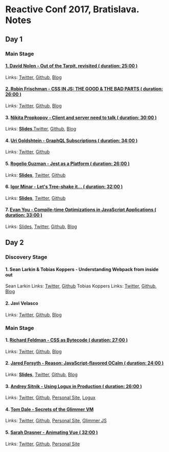 # Reactive Conf 2017, Bratislava. Notes

## Day 1
### Main Stage

#### [1. David Nolen - Out of the Tarpit, revisited ( duration: 25:00 )](https://www.youtube.com/watch?v=7y1phdZkLw4&feature=youtu.be&mc_cid=1c46d9ef3e&mc_eid=512b3a9aff)
Links: [Twitter](https://twitter.com/swannodette?lang=en), [Github](https://github.com/swannodette), [Blog](http://swannodette.github.io/)

#### [2. Robin Frischman - CSS IN JS: THE GOOD & THE BAD PARTS ( duration: 26:00 )](https://www.youtube.com/watch?v=95M-2YzyTno&feature=youtu.be&mc_cid=1c46d9ef3e&mc_eid=512b3a9aff)
Links: [Twitter](https://twitter.com/rofrischmann?lang=en), [Github](https://github.com/rofrischmann), [Blog](https://medium.com/@rofrischmann)

#### 3. [Nikita Propkopov - Client and server need to talk ( duration: 30:00 )](https://www.youtube.com/watch?v=PQM1hHzcJiY&feature=youtu.be&mc_cid=1c46d9ef3e&mc_eid=512b3a9aff)
Links: **[Slides](http://tonsky.me/2017-10-Reactive/slides/)**,[Twitter](https://twitter.com/rofrischmann?lang=en), [Github](https://github.com/tonsky), [Blog](http://tonsky.me/)

#### 4. [Uri Goldshtein - GraphQL Subscriptions ( duration: 34:00 )](https://www.youtube.com/watch?v=Wi7P39sF2nw&feature=youtu.be&mc_cid=1c46d9ef3e&mc_eid=512b3a9aff)
Links: [Twitter](https://twitter.com/rofrischmann?lang=en), [Github](https://github.com/Urigo)

#### 5. [Rogelio Guzman - Jest as a Platform ( duration: 26:00 )](https://www.youtube.com/watch?v=NtjyeojAOBs&feature=youtu.be&mc_cid=1c46d9ef3e&mc_eid=512b3a9aff)
Links: **[Slides](https://github.com/rogeliog/jest-as-a-platform-talk/blob/master/Jest%20as%20a%20Platform.pdf)**, [Twitter](https://twitter.com/rogeliog?lang=en), [Github](https://github.com/rogeliog)

#### 6. [Igor Minar - Let's Tree-shake it... ( duration: 32:00 )](https://www.youtube.com/watch?v=75ObMlqrhFY&feature=youtu.be&mc_cid=1c46d9ef3e&mc_eid=512b3a9aff)
Links: **[Slides](https://docs.google.com/presentation/d/e/2PACX-1vQIJK_Fv323qG-vj05TG9MvMLQTYSK9Qj9mZXCH1w6uooN8aM7IsDgK8XfVAFwVqXdLU-OiFxwS0m9c/pub?start=false&loop=false&delayms=3000&slide=id.p)**, [Twitter](https://twitter.com/IgorMinar), [Github](https://github.com/IgorMinar/stock-shaker)

#### 7. [Evan You - Compile-time Optimizations in JavaScript Applications ( duration: 33:00 )](https://www.youtube.com/watch?v=7iy8XQ7TSnc&feature=youtu.be&mc_cid=1c46d9ef3e&mc_eid=512b3a9aff)
Links: [Slides](https://docs.google.com/presentation/d/1AjT8HeXFeAO61voCsyAEM7UnjjjeY8rHumyVlxs7YbY/edit), [Twitter](https://twitter.com/youyuxi?lang=en), [Github](https://github.com/yyx990803), [Blog](http://blog.evanyou.me/)


## Day 2
### Discovery Stage

#### 1. Sean Larkin & Tobias Koppers - Understanding Webpack from inside out
Sean Larkin Links: [Twitter](https://twitter.com/TheLarkInn), [Github](https://github.com/TheLarkInn)
Tobias Koppers Links: [Twitter](https://twitter.com/wsokra), [Github](https://github.com/sokra), [Blog](https://medium.com/@sokra)

#### 2. Javi Velasco
Links: [Twitter](https://twitter.com/javivelasco), [Github](https://github.com/javivelasco), [Blog](https://dev.to/rtfeldman/)

### Main Stage

#### 1. [Richard Feldman - CSS as Bytecode ( duration: 27:00 )](https://www.youtube.com/watch?v=bt1TzVngOqY&feature=youtu.be&mc_cid=1c46d9ef3e&mc_eid=512b3a9aff)
Links: [Twitter](https://twitter.com/rtfeldman), [Github](https://github.com/rtfeldman), [Blog](https://dev.to/rtfeldman/)

#### 2. [Jared Forsyth - Reason: JavaScript-flavored OCalm ( duration: 24:00 )](https://www.youtube.com/watch?v=lN78ystnVw4&feature=youtu.be&mc_cid=1c46d9ef3e&mc_eid=512b3a9aff)
Links: **[Slides](https://github.com/jaredly/reactiveconf-reasonml)**, [Twitter](https://twitter.com/jaredforsyth), [Github](https://github.com/jaredly), [Blog](https://jaredforsyth.com/)

#### 3. [Andrey Sitnik - Using Logux in Production ( duration: 26:00 )](https://www.youtube.com/watch?v=DvHNOplQ-tY&feature=youtu.be&mc_cid=1c46d9ef3e&mc_eid=512b3a9aff)
Links: [Twitter](https://twitter.com/andreysitnik), [Github](https://github.com/ai), [Personal Site](http://sitnik.ru/en), [Logux](https://github.com/logux)

#### 4. [Tom Dale - Secrets of the Glimmer VM](https://www.youtube.com/watch?v=nXCSloXZ-wc&feature=youtu.be&mc_cid=1c46d9ef3e&mc_eid=512b3a9aff)
Links: [Twitter](https://twitter.com/tomdale?lang=en), [Github](https://github.com/tomdale), [Personal Site](https://tomdale.net/), [Glimmer JS](https://glimmerjs.com/)

#### 5. [Sarah Drasner - Animating Vue ( 32:00 )](https://www.youtube.com/watch?v=y5LAAkwQK6c&feature=youtu.be&mc_cid=1c46d9ef3e&mc_eid=512b3a9aff)
Links: [Twitter](https://twitter.com/sarah_edo), [Github](https://github.com/sdras), [Personal Site](https://sarahdrasnerdesign.com/)
